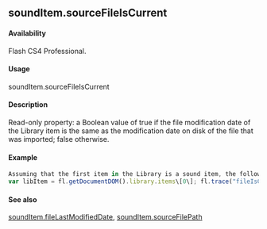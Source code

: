 ## soundItem.sourceFileIsCurrent

#### Availability

Flash CS4 Professional.

#### Usage

soundItem.sourceFileIsCurrent

#### Description

Read-only property: a Boolean value of true if the file modification date of the Library item is the same as the modification date on disk of the file that was imported; false otherwise.

#### Example

```javascript
Assuming that the first item in the Library is a sound item, the following code displays "true" if the file that was imported has not been modified on disk since it was imported.
var libItem = fl.getDocumentDOM().library.items\[0\]; fl.trace("fileIsCurrent = "+ libItem.sourceFileIsCurrent);

```
#### See also

[soundItem.fileLastModifiedDate](#!AdobeDocs/developers-animatesdk-docs/test/SoundItem_object/soundIte5.md), [soundItem.sourceFilePath](#!AdobeDocs/developers-animatesdk-docs/test/SoundItem_object/soundIt12.md)

<span id="soundItem.sourceFilePath" class="anchor"></span>
